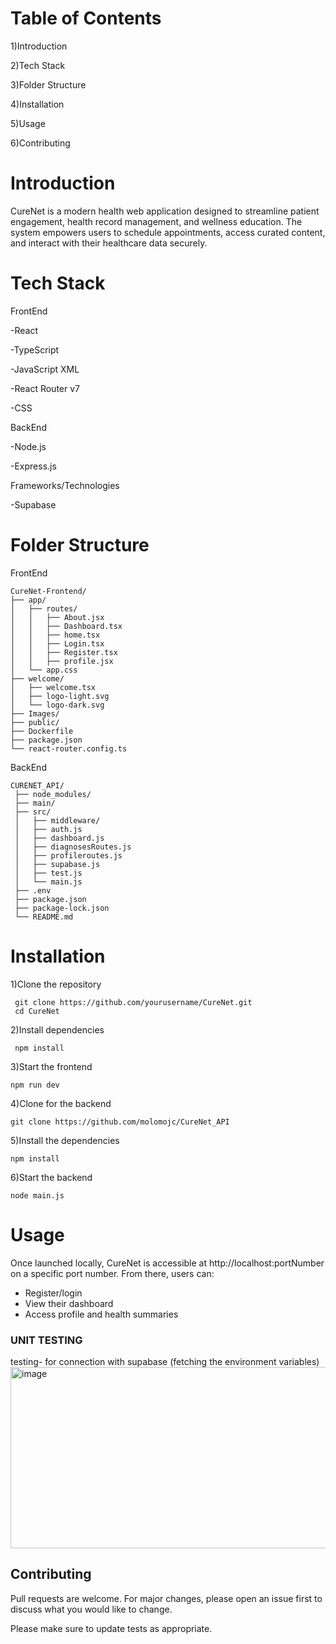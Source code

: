 # Table of Contents

1)Introduction

2)Tech Stack

3)Folder Structure

4)Installation

5)Usage

6)Contributing

# Introduction

CureNet is a modern health web application designed to streamline patient engagement, health record management, and wellness education. The system empowers users to schedule appointments, access curated content, and interact with their healthcare data securely.


# Tech Stack

FrontEnd

-React

-TypeScript

-JavaScript XML

-React Router v7

-CSS

BackEnd

-Node.js

-Express.js


Frameworks/Technologies

-Supabase

# Folder Structure

FrontEnd

    CureNet-Frontend/
    ├── app/
    │   ├── routes/
    │   │   ├── About.jsx
    │   │   ├── Dashboard.tsx
    │   │   ├── home.tsx
    │   │   ├── Login.tsx
    │   │   ├── Register.tsx
    │   │   ├── profile.jsx
    │   └── app.css
    ├── welcome/
    │   ├── welcome.tsx
    │   ├── logo-light.svg
    │   └── logo-dark.svg
    ├── Images/
    ├── public/
    ├── Dockerfile
    ├── package.json
    └── react-router.config.ts



BackEnd

    CURENET_API/
     ├── node_modules/
     ├── main/
     ├── src/
     │   ├── middleware/
     │   ├── auth.js
     │   ├── dashboard.js
     │   ├── diagnosesRoutes.js
     │   ├── profileroutes.js
     │   ├── supabase.js
     │   ├── test.js
     │   └── main.js
     ├── .env
     ├── package.json
     ├── package-lock.json
     └── README.md


# Installation
1)Clone the repository

     git clone https://github.com/yourusername/CureNet.git
     cd CureNet

2)Install dependencies

     npm install


3)Start the frontend

    npm run dev

4)Clone for the backend

    git clone https://github.com/molomojc/CureNet_API

5)Install the dependencies

    npm install

6)Start the backend

    node main.js

# Usage

Once launched locally, CureNet is accessible at http://localhost:portNumber on a specific port number. From there, users can:
- Register/login
- View their dashboard
- Access profile and health summaries


### UNIT TESTING 
testing- for connection with supabase (fetching the environment variables)
<img width="1142" height="290" alt="image" src="https://github.com/user-attachments/assets/01cd5720-2006-4098-bf25-50bbd7903cc7" />




## Contributing

Pull requests are welcome. For major changes, please open an issue first
to discuss what you would like to change.

Please make sure to update tests as appropriate.
